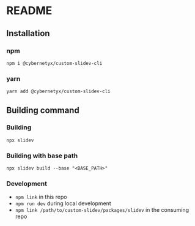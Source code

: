 # README

## Installation
### npm
```
npm i @cybernetyx/custom-slidev-cli
```

### yarn
```
yarn add @cybernetyx/custom-slidev-cli
```

## Building command 

### Building 
```
npx slidev
```


### Building with base path
```
npx slidev build --base "<BASE_PATH>"
```


### Development

- `npm link` in this repo
- `npm run dev` during local development
- `npm link /path/to/custom-slidev/packages/slidev` in the consuming repo